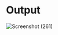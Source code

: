 # Output
![Screenshot (261)](https://github.com/aradhanayada/PW-assignment1-solution/assets/103102710/949aa4a6-4e78-4592-b4ac-ef91f7dcee54)
